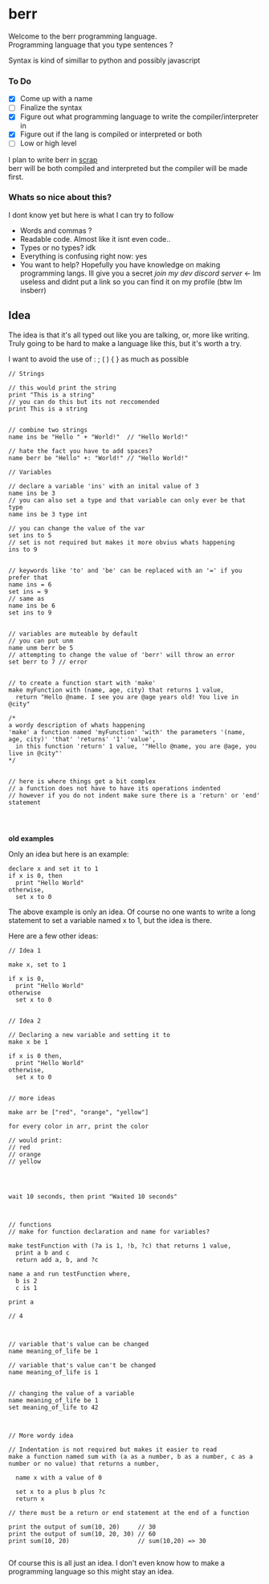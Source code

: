 # berr
Welcome to the berr programming language.  
Programming language that you type sentences ?

Syntax is kind of simillar to python and possibly javascript

### To Do
- [x] Come up with a name
- [ ] Finalize the syntax
- [x] Figure out what programming language to write the compiler/interpreter in
- [x] Figure out if the lang is compiled or interpreted or both
- [ ] Low or high level

I plan to write berr in [scrap](https://github.com/scrap-lang/scrap)  
berr will be both compiled and interpreted but the compiler will be made first.

### Whats so nice about this?
I dont know yet but here is what I can try to follow
- Words and commas ? 
- Readable code. Almost like it isnt even code..
- Types or no types? idk
- Everything is confusing right now: yes
- You want to help? Hopefully you have knowledge on making programming langs. Ill give you a secret _join my dev discord server_ <- Im useless and didnt put a link so you can find it on my profile (btw Im insberr) 

## Idea
The idea is that it's all typed out like you are talking, or, more like writing.  
Truly going to be hard to make a language like this, but it's worth a try.


I want to avoid the use of : ; ( ) { } as much as possible

```br
// Strings

// this would print the string
print "This is a string"
// you can do this but its not reccomended
print This is a string


// combine two strings
name ins be "Hello " + "World!"  // "Hello World!"

// hate the fact you have to add spaces?
name berr be "Hello" +: "World!" // "Hello World!"

// Variables

// declare a variable 'ins' with an inital value of 3
name ins be 3
// you can also set a type and that variable can only ever be that type
name ins be 3 type int

// you can change the value of the var
set ins to 5
// set is not required but makes it more obvius whats happening
ins to 9


// keywords like 'to' and 'be' can be replaced with an '=' if you prefer that
name ins = 6
set ins = 9
// same as
name ins be 6
set ins to 9


// variables are muteable by default
// you can put unm
name unm berr be 5
// attempting to change the value of 'berr' will throw an error
set berr to 7 // error


// to create a function start with 'make'
make myFunction with (name, age, city) that returns 1 value,
  return "Hello @name. I see you are @age years old! You live in @city"

/*
a wordy description of whats happening
'make' a function named 'myFunction' 'with' the parameters '(name, age, city)' 'that' 'returns' '1' 'value',
  in this function 'return' 1 value, '"Hello @name, you are @age, you live in @city"'
*/


// here is where things get a bit complex
// a function does not have to have its operations indented
// however if you do not indent make sure there is a 'return' or 'end' statement




```



**old examples**  

Only an idea but here is an example:

```br
declare x and set it to 1
if x is 0, then
  print "Hello World"
otherwise,
  set x to 0
```

The above example is only an idea. Of course no one wants to write a long statement to set a variable named x to 1, but the idea is there.

Here are a few other ideas:

```br
// Idea 1

make x, set to 1

if x is 0,
  print "Hello World"
otherwise
  set x to 0


// Idea 2

// Declaring a new variable and setting it to 
make x be 1

if x is 0 then,
  print "Hello World"
otherwise,
  set x to 0


// more ideas

make arr be ["red", "orange", "yellow"]

for every color in arr, print the color

// would print:
// red
// orange
// yellow




wait 10 seconds, then print "Waited 10 seconds"



// functions
// make for function declaration and name for variables?

make testFunction with (?a is 1, !b, ?c) that returns 1 value,
  print a b and c
  return add a, b, and ?c

name a and run testFunction where,
  b is 2
  c is 1

print a

// 4



// variable that's value can be changed
name meaning_of_life be 1

// variable that's value can't be changed
name meaning_of_life is 1


// changing the value of a variable
name meaning_of_life be 1
set meaning_of_life to 42



// More wordy idea

// Indentation is not required but makes it easier to read
make a function named sum with (a as a number, b as a number, c as a number or no value) that returns a number,

  name x with a value of 0

  set x to a plus b plus ?c
  return x

// there must be a return or end statement at the end of a function

print the output of sum(10, 20)     // 30
print the output of sum(10, 20, 30) // 60
print sum(10, 20)                   // sum(10,20) => 30


```

Of course this is all just an idea. I don't even know how to make a programming language so this might stay an idea.





